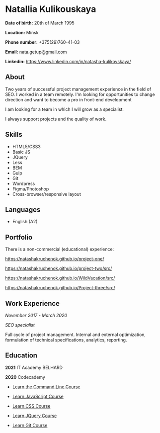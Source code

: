 # Natallia Kulikouskaya #

**Date of birth:** 20th of March 1995

**Location:** Minsk

**Phone number:** +375(29)760-41-03

**Email:** nata.getup@gmail.com

**Linkedin:** <https://www.linkedin.com/in/natasha-kulikovskaya/>


## About ##

Two years of successful project management experience in the field of SEO. I worked in a team remotely. I'm looking for opportunities to change direction and want to become a pro in front-end development

I am looking for a team in which I will grow as a specialist.

I always support projects and the quality of work.


## Skills ##

* HTML5/CSS3
* Basic JS
* JQuery
* Less
* BEM
* Gulp
* Git
* Wordpress
* Figma/Photoshop
* Cross-browser/responsive layout


## Languages ##

* English (A2)


## Portfolio ##

There is a non-commercial (educational) experience:

<https://natashakruchenok.github.io/project-one/>

<https://natashakruchenok.github.io/project-two/src/>

<https://natashakruchenok.github.io/WildVacation/src/>

<https://natashakruchenok.github.io/Project-three/src/>


## Work Experience ##

*November 2017 - March 2020*

*SEO specialist*

Full cycle of project management. Internal and external optimization, formulation of technical specifications, analytics, reporting.


## Education ##

**2021** IT Academy BELHARD

**2020** Codecademy

* [Learn the Command Line Course](https://www.codecademy.com/profiles/NataKruchenok/certificates/c87ba0541f8be78bc2f4ba1128233f6f)

* [Learn JavaScript Course](https://www.codecademy.com/profiles/NataKruchenok/certificates/705dcb15de0da4dd9d9fc4f3274b430e)

* [Learn CSS Course](https://www.codecademy.com/profiles/NataKruchenok/certificates/9a5bb1fc45b4281af1fffec93b0aaf05)

* [Learn JQuery Course](https://www.codecademy.com/profiles/NataKruchenok/certificates/0becf7c1cd2bd715f24331dddd23425a)

* [Learn Git Course](https://www.codecademy.com/profiles/NataKruchenok/certificates/a8ab218d5950c29861635cc0bf12fd13)